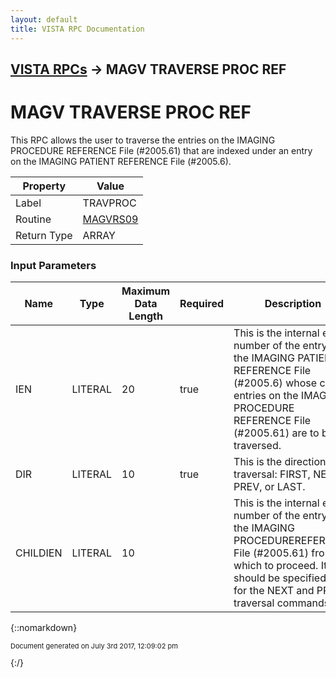 ```yaml
---
layout: default
title: VISTA RPC Documentation
---
```


## [VISTA RPCs](TableOfContents) &#8594; MAGV TRAVERSE PROC REF
# MAGV TRAVERSE PROC REF

This RPC allows the user to traverse the entries on the IMAGING PROCEDURE REFERENCE File (#2005.61) that are indexed under an entry on the IMAGING PATIENT REFERENCE File (#2005.6).

Property | Value
--- | ---
Label | TRAVPROC
Routine | [MAGVRS09](http://code.osehra.org/dox/Routine_MAGVRS09_source.html)
Return Type | ARRAY


### Input Parameters

Name | Type | Maximum Data Length | Required | Description
--- | --- | --- | --- | ---
IEN | LITERAL | 20 | true | This is the internal entry number of the entry on the IMAGING PATIENT REFERENCE File (#2005.6) whose child entries on the IMAGING PROCEDURE REFERENCE File (#2005.61) are to be traversed.
DIR | LITERAL | 10 | true | This is the direction of traversal:  FIRST, NEXT, PREV, or LAST.
CHILDIEN | LITERAL | 10 |  | This is the internal entry number of the entry on the IMAGING PROCEDUREREFERENCE File (#2005.61) from which to proceed.  It should be specifiedonly for the NEXT and PREV traversal commands.



{::nomarkdown} <br/><p style="font-size: 11px">Document generated on July 3rd 2017, 12:09:02 pm</p>{:/}